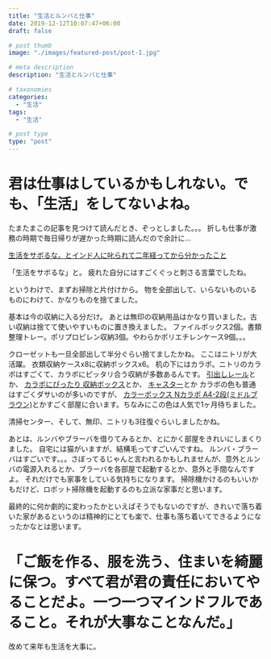 ```yaml
---
title: "生活とルンバと仕事"
date: 2019-12-12T10:07:47+06:00
draft: false

# post thumb
image: "./images/featured-post/post-1.jpg"

# meta description
description: "生活とルンバと仕事"

# taxonomies
categories: 
  - "生活"
tags:
  - "生活"

# post type
type: "post"
---
```

# 君は仕事はしているかもしれない。でも、「生活」をしてないよね。

たまたまこの記事を見つけて読んだとき、ぞっとしました。。。
折しも仕事が激務の時期で毎日帰りが遅かった時期に読んだので余計に...

[生活をサボるな。とインド人に叱られて二年経ってから分かったこと](https://note.com/kayoko_coco/n/n909fd2072799)

「生活をサボるな」と。
疲れた自分にはすごくぐっと刺さる言葉でしたね。

というわけで、まずお掃除と片付けから。
物を全部出して、いらないものいるものにわけて、かなりものを捨てました。

基本は今の収納に入る分だけ。
あとは無印の収納用品はかなり買いました。古い収納は捨てて使いやすいものに置き換えました。
ファイルボックス2個。書類整理トレー。ポリプロピレン収納3個。やわらかポリエチレンケース9個。。。

クローゼットも一旦全部出して半分ぐらい捨てましたかね。
ここはニトリが大活躍。
衣類収納ケースx8に収納ボックスx6。
机の下にはカラボ。ニトリのカラボはすごくて、カラボにピッタリ合う収納が多数あるんです。
[引出しレール](https://www.nitori-net.jp/ec/product/8841304s)とか、
[カラボにぴったり 収納ボックス](https://www.nitori-net.jp/ec/product/8841364s/)とか、
[キャスター](https://www.nitori-net.jp/ec/product/8060229s/)とか
カラボの色も普通はすごくダサいのが多いのですが、
[カラーボックス Nカラボ A4-2段(ミドルブラウン)](https://www.nitori-net.jp/ec/product/8841715s/)とかすごく部屋に合います。ちなみにこの色は人気で1ヶ月待ちました。

清掃センター、そして、無印、ニトリも3往復ぐらいしましたかね。

あとは、ルンバやブラーバを借りてみるとか、とにかく部屋をきれいにしまくりました。
自宅には猫がいますが、結構毛ってすごいんですね。
ルンバ・ブラーバはすごいです。。。さぼってるじゃんと言われるかもしれませんが、意外とルンバの電源入れるとか、ブラーバを各部屋で起動するとか、意外と手間なんですよ。
それだけでも家事をしている気持ちになります。
掃除機かけるのもいいかもだけど、ロボット掃除機を起動するのも立派な家事だと思います。

最終的に何か劇的に変わったかといえばそうでもないのですが、きれいで落ち着いた家があるというのは精神的にとても楽で、仕事も落ち着いてできるようになったかなとは思います。

# 「ご飯を作る、服を洗う、住まいを綺麗に保つ。すべて君が君の責任においてやることだよ。一つ一つマインドフルであること。それが大事なことなんだ。」

改めて来年も生活を大事に。